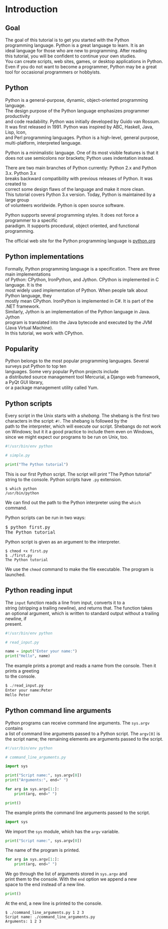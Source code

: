 # Introduction

## Goal

The goal of this tutorial is to get you started with the Python  
programming language. Python is a great language to learn. It is an  
ideal language for those who are new to programming. After reading  
this tutorial, you will be confident to continue your own studies.  
You can create scripts, web sites, games, or desktop applications in Python.  
Even if you do not want to become a programmer, Python may be a great  
tool for occasional programmers or hobbyists.  

## Python

Python is a general-purpose, dynamic, object-oriented programming language.  
The design purpose of the Python language emphasizes programmer productivity  
and code readability. Python was initially developed by Guido van Rossum.  
It was first released in 1991. Python was inspired by ABC, Haskell, Java, Lisp, Icon,  
and Perl  programming languages. Python is a high-level, general purpose,  
multi-platform, interpreted language.  


Python is a minimalistic language. One of its most visible features is that it  
does not use semicolons nor brackets; Python uses indentation instead.  

There are two main branches of Python currently: Python 2.x and Python 3.x. Python 3.x  
breaks backward compatibility with previous releases of Python. It was created to  
correct some design flaws of the language and make it more clean.   
This tutorial covers Python 3.x version. Today, Python is maintained by a large group  
of volunteers worldwide. Python is open source software.  

Python supports several programming styles. It does not force a programmer to a specific  
paradigm. It supports procedural, object oriented, and functional programming.  


The official web site for the Python programming language is 
<a href="http://python.org">python.org</a>


## Python implementations

Formally, Python programming language is a specification. There are three main implementations  
of Python: CPython, IronPython, and Jython. CPython is implemented in C language. It is the  
most widely used implementation of Python. When people talk about Python language, they  
mostly mean CPython. IronPython is implemented in C#. It is part of the .NET framework.  
Similarly, Jython is an implementation of the Python language in Java. Jython  
program is translated into the Java bytecode and executed by the JVM (Java Virtual Machine).  
In this tutorial, we work with CPython.  
 
## Popularity
 
Python belongs to the most popular programming languages. Several surveys put Python to top ten  
languages. Some very popular Python projects include  
a distributed source management tool Mercurial, a Django web framework, a PyQt GUI library,  
or a package management utility called Yum.  


## Python scripts

Every script in the Unix starts with a <em>shebang</em>. The shebang is the first two  
characters in the script: <code>#!</code>. The shebang is followed by the  
path to the interpreter, which will execute our script. Shebangs do not work on Windows; 
but it it a good practice to include them even on Windows, since we might expect our 
programs to be run on Unix, too. 


```python
#!/usr/bin/env python

# simple.py

print("The Python tutorial")
```

This is our first Python script. The script will print "The Python tutorial"  
string to the console. Python scripts have `.py` extension.  


```
$ which python
/usr/bin/python
```

We can find out the path to the Python interpreter using the <code>which</code> command.  


Python scripts can be run in two ways:  

<pre class="compact">
$ python first.py
The Python tutorial
</pre>

<p>
Python script is given as an argument to the interpreter. 
</p>

```
$ chmod +x first.py 
$ ./first.py 
The Python tutorial
```


We use the <code>chmod</code> command to make the file executable. 
The program is launched.



## Python reading input


The <code>input</code> function reads a line from input, converts it to a  
string (stripping a trailing newline), and returns that. The function takes  
an optional argument, which is written to standard output without a trailing newline, if  
present.


```python
#!/usr/bin/env python

# read_input.py

name = input("Enter your name:")
print("Hello", name)
```


The example prints a prompt and reads a name from the console. Then it prints a greeting  
to the console.


```python
$ ./read_input.py 
Enter your name:Peter
Hello Peter
```

## Python command line arguments

Python programs can receive command line arguments. The <code>sys.argv</code> contains  
a list of command line arguments passed to a Python script. The <code>argv[0]</code> is   
the script name; the remaining elements are arguments passed to the script.  
 

```python
#!/usr/bin/env python

# command_line_arguments.py

import sys

print("Script name:", sys.argv[0])
print("Arguments:", end=" ")

for arg in sys.argv[1:]:
    print(arg, end=" ")

print()
```

The example prints the command line arguments passed to the script.

```python
import sys
```

We import the <code>sys</code> module, which has the <code>argv</code> variable.

```python
print("Script name:", sys.argv[0])
```


The name of the program is printed.


```python
for arg in sys.argv[1:]:
    print(arg, end=" ")
```


We go through the list of arguments stored in <code>sys.argv</code> and  
print them to the console. With the <code>end</code> option we append a new   
space to the end instead of a new line.  


```python
print()
```

At the end, a new line is printed to the console.


```
$ ./command_line_arguments.py 1 2 3
Script name: ./command_line_arguments.py
Arguments: 1 2 3 
```
